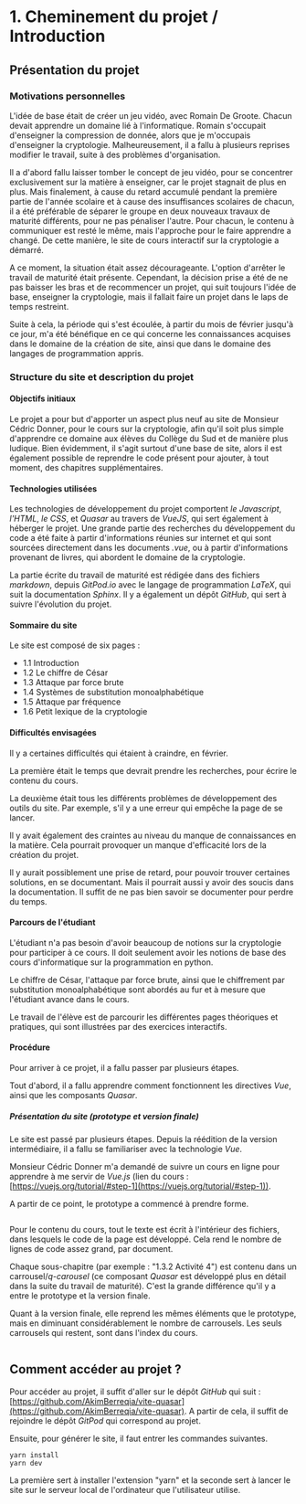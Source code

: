 # 1. Cheminement du projet / Introduction

## Présentation du projet

### Motivations personnelles

L'idée de base était de créer un jeu vidéo, avec Romain De Groote. Chacun devait apprendre un domaine lié à l'informatique. Romain s'occupait d'enseigner la compression de donnée, alors que je m'occupais d'enseigner la cryptologie. Malheureusement, il a fallu à plusieurs reprises modifier le travail, suite à des problèmes d'organisation.

Il a d'abord fallu laisser tomber le concept de jeu vidéo, pour se concentrer exclusivement sur la matière à enseigner, car le projet stagnait de plus en plus. Mais finalement, à cause du retard accumulé pendant la première partie de l'année scolaire et à cause des insuffisances scolaires de chacun, il a été préférable de séparer le groupe en deux nouveaux travaux de maturité différents, pour ne pas pénaliser l'autre. Pour chacun, le contenu à communiquer est resté le même, mais l'approche pour le faire apprendre a changé. De cette manière, le site de cours interactif sur la cryptologie a démarré.

A ce moment, la situation était assez décourageante. L'option d'arrêter le travail de maturité était présente. Cependant, la décision prise a été de ne pas baisser les bras et de recommencer un projet, qui suit toujours l'idée de base, enseigner la cryptologie, mais il fallait faire un projet dans le laps de temps restreint.

Suite à cela, la période qui s'est écoulée, à partir du mois de février jusqu'à ce jour, m'a été bénéfique en ce qui concerne les connaissances acquises dans le domaine de la création de site, ainsi que dans le domaine des langages de programmation appris.

### Structure du site et description du projet

#### Objectifs initiaux

Le projet a pour but d'apporter un aspect plus neuf au site de Monsieur Cédric Donner, pour le cours sur la cryptologie, afin qu'il soit plus simple d'apprendre ce domaine aux élèves du Collège du Sud et de manière plus ludique. Bien évidemment, il s'agit surtout d'une base de site, alors il est également possible de reprendre le code présent pour ajouter, à tout moment, des chapitres supplémentaires.

#### Technologies utilisées

Les technologies de développement du projet comportent *le Javascript*, *l'HTML*, *le CSS*, et *Quasar* au travers de *VueJS*, qui sert également à héberger le projet. Une grande partie des recherches du développement du code a été faite à partir d'informations réunies sur internet et qui sont sourcées directement dans les documents *.vue*, ou à partir d'informations provenant de livres, qui abordent le domaine de la cryptologie.

La partie écrite du travail de maturité est rédigée dans des fichiers *markdown*, depuis *GitPod.io* avec le langage de programmation *LaTeX*, qui suit la documentation *Sphinx*. Il y a également un dépôt *GitHub*, qui sert à suivre l'évolution du projet.

#### Sommaire du site

Le site est composé de six pages :
- 1.1 Introduction
- 1.2 Le chiffre de César
- 1.3 Attaque par force brute
- 1.4 Systèmes de substitution monoalphabétique
- 1.5 Attaque par fréquence
- 1.6 Petit lexique de la cryptologie

#### Difficultés envisagées

Il y a certaines difficultés qui étaient à craindre, en février.

La première était le temps que devrait prendre les recherches, pour écrire le contenu du cours.

La deuxième était tous les différents problèmes de développement des outils du site. Par exemple, s'il y a une erreur qui empêche la page de se lancer.

Il y avait également des craintes au niveau du manque de connaissances en la matière. Cela pourrait provoquer un manque d'efficacité lors de la création du projet.

Il y aurait possiblement une prise de retard, pour pouvoir trouver certaines solutions, en se documentant. Mais il pourrait aussi y avoir des soucis dans la documentation. Il suffit de ne pas bien savoir se documenter pour perdre du temps.

#### Parcours de l'étudiant

L'étudiant n'a pas besoin d'avoir beaucoup de notions sur la cryptologie pour participer à ce cours. Il doit seulement avoir les notions de base des cours d'informatique sur la programmation en python.

Le chiffre de César, l'attaque par force brute, ainsi que le chiffrement par substitution monoalphabétique sont abordés au fur et à mesure que l'étudiant avance dans le cours.

Le travail de l'élève est de parcourir les différentes pages théoriques et pratiques, qui sont illustrées par des exercices interactifs.

#### Procédure

Pour arriver à ce projet, il a fallu passer par plusieurs étapes.

Tout d'abord, il a fallu apprendre comment fonctionnent les directives *Vue*, ainsi que les composants *Quasar*.

##### Présentation du site (prototype et version finale)

Le site est passé par plusieurs étapes. Depuis la réédition de la version intermédiaire, il a fallu se familiariser avec la technologie *Vue*.

Monsieur Cédric Donner m'a demandé de suivre un cours en ligne pour apprendre à me servir de *Vue.js* (lien du cours : [https://vuejs.org/tutorial/#step-1](https://vuejs.org/tutorial/#step-1)).

A partir de ce point, le prototype a commencé à prendre forme.

```{figure} ../source/figures/introProto.png
```

Pour le contenu du cours, tout le texte est écrit à l'intérieur des fichiers, dans lesquels le code de la page est développé. Cela rend le nombre de lignes de code assez grand, par document.

Chaque sous-chapitre (par exemple : "1.3.2 Activité 4") est contenu dans un carrousel/*q-carousel* (ce composant *Quasar* est développé plus en détail dans la suite du travail de maturité). C'est la grande différence qu'il y a entre le prototype et la version finale.

Quant à la version finale, elle reprend les mêmes éléments que le prototype, mais en diminuant considérablement le nombre de carrousels. Les seuls carrousels qui restent, sont dans l'index du cours.

```{figure} ../source/figures/introVF.png
```

## Comment accéder au projet ?

Pour accéder au projet, il suffit d'aller sur le dépôt *GitHub* qui suit : [https://github.com/AkimBerreqia/vite-quasar](https://github.com/AkimBerreqia/vite-quasar). A partir de cela, il suffit de rejoindre le dépôt *GitPod* qui correspond au projet.

Ensuite, pour générer le site, il faut entrer les commandes suivantes.

```
yarn install
yarn dev
```

La première sert à installer l'extension "yarn" et la seconde sert à lancer le site sur le serveur local de l'ordinateur que l'utilisateur utilise.